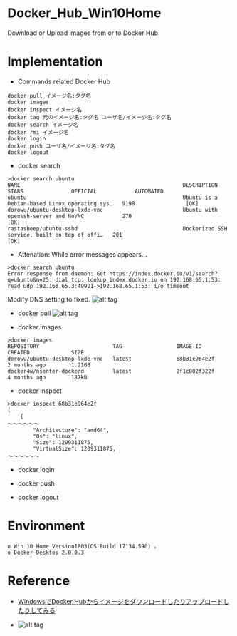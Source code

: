 # Docker_Hub_Win10Home
Download or Upload images from or to Docker Hub.

Implementation
==============================
* Commands related Docker Hub
``` 
docker pull イメージ名:タグ名
docker images
docker inspect イメージ名
docker tag 元のイメージ名:タグ名 ユーザ名/イメージ名:タグ名
docker search イメージ名
docker rmi イメージ名
docker login
docker push ユーザ名/イメージ名:タグ名
docker logout
``` 

* docker search 
``` 
>docker search ubuntu
NAME                                                   DESCRIPTION                                     STARS               OFFICIAL            AUTOMATED
ubuntu                                                 Ubuntu is a Debian-based Linux operating sys…   9198                [OK]
dorowu/ubuntu-desktop-lxde-vnc                         Ubuntu with openssh-server and NoVNC            270                                     [OK]
rastasheep/ubuntu-sshd                                 Dockerized SSH service, built on top of offi…   201                                     [OK]
``` 

* Attenation:
While error messages appears...
``` 
>docker search ubuntu
Error response from daemon: Get https://index.docker.io/v1/search?q=ubuntu&n=25: dial tcp: lookup index.docker.io on 192.168.65.1:53: read udp 192.168.65.3:49921->192.168.65.1:53: i/o timeout
``` 
Modify DNS setting to fixed.
![alt tag](https://camo.qiitausercontent.com/1345bbeb77a8b193b6a04085822b0b224411d5d2/68747470733a2f2f71696974612d696d6167652d73746f72652e73332e616d617a6f6e6177732e636f6d2f302f3138383534342f31316564643966382d643932652d313830612d333562312d3162616531636563303963642e706e67)

* docker pull 
![alt tag](https://i.imgur.com/lyBE9gb.jpg)

* docker images
``` 
>docker images
REPOSITORY                       TAG                 IMAGE ID            CREATED             SIZE
dorowu/ubuntu-desktop-lxde-vnc   latest              68b31e964e2f        2 months ago        1.21GB
docker4w/nsenter-dockerd         latest              2f1c802f322f        4 months ago        187kB
``` 

* docker inspect
``` 
>docker inspect 68b31e964e2f
[
    {
～～～～～～
        "Architecture": "amd64",
        "Os": "linux",
        "Size": 1209311875,
        "VirtualSize": 1209311875,
～～～～～～        
``` 

* docker login

* docker push 

* docker logout

Environment
==============================
``` 
o Win 10 Home Version1803(OS Build 17134.590) 。
o Docker Desktop 2.0.0.3
``` 

Reference 
==============================
* [WindowsでDocker Hubからイメージをダウンロードしたりアップロードしたりしてみる](https://qiita.com/fkooo/items/8a29e308f9eb9ce7648e)


* []()
![alt tag]()